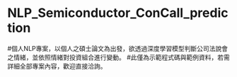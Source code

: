 # NLP_Semiconductor_ConCall_prediction
#個人NLP專案，以個人之碩士論文為出發，欲透過深度學習模型判斷公司法說會之情緒，並依照情緒對投資組合進行變動。
#此僅為示範程式碼與範例資料，若需詳細全部專案內容，歡迎直接洽詢。

